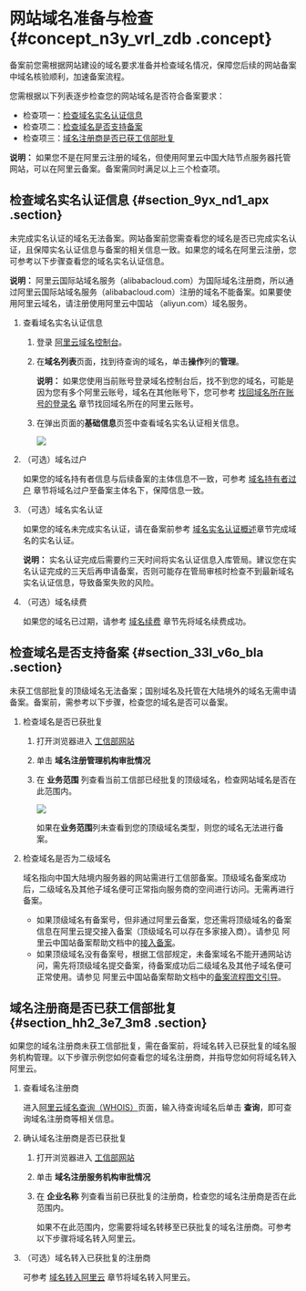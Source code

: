 # 网站域名准备与检查 {#concept_n3y_vrl_zdb .concept}

备案前您需根据网站建设的域名要求准备并检查域名情况，保障您后续的网站备案中域名核验顺利，加速备案流程。

您需根据以下列表逐步检查您的网站域名是否符合备案要求：

-   检查项一：[检查域名实名认证信息](#section_9yx_nd1_apx)
-   检查项二：[检查域名是否支持备案](#section_33l_v6o_bla)
-   检查项三：[域名注册商是否已获工信部批复](#section_hh2_3e7_3m8)

**说明：** 如果您不是在阿里云注册的域名，但使用阿里云中国大陆节点服务器托管网站，可以在阿里云备案。备案需同时满足以上三个检查项。

## 检查域名实名认证信息 {#section_9yx_nd1_apx .section}

未完成实名认证的域名无法备案。网站备案前您需查看您的域名是否已完成实名认证，且保障实名认证信息与备案的相关信息一致。如果您的域名在阿里云注册，您可参考以下步骤查看您的域名实名认证信息。

**说明：** 阿里云国际站域名服务（alibabacloud.com）为国际域名注册商，所以通过阿里云国际站域名服务（alibabacloud.com）注册的域名不能备案。如果要使用阿里云域名，请注册使用阿里云中国站 （aliyun.com）域名服务。

1.  查看域名实名认证信息

    1.  登录 [阿里云域名控制台](https://netcn.console.aliyun.com/core/domain/list)。
    2.  在**域名列表**页面，找到待查询的域名，单击**操作**列的**管理**。

        **说明：** 如果您使用当前账号登录域名控制台后，找不到您的域名，可能是因为您有多个阿里云账号，域名在其他账号下，您可参考 [找回域名所在账号的登录名](https://help.aliyun.com/knowledge_detail/51187.html) 章节找回域名所在的阿里云账号。

    3.  在弹出页面的**基础信息**页签中查看域名实名认证相关信息。

        ![](http://static-aliyun-doc.oss-cn-hangzhou.aliyuncs.com/assets/img/14214/156084991246182_zh-CN.png)

2.  （可选）域名过户

    如果您的域名持有者信息与后续备案的主体信息不一致，可参考 [域名持有者过户](../../../../../intl.zh-CN/域名管理/域名持有者过户.md#) 章节将域名过户至备案主体名下，保障信息一致。

3.  （可选）域名实名认证

    如果您的域名未完成实名认证，请在备案前参考 [域名实名认证概述](https://help.aliyun.com/knowledge_detail/35881.html)章节完成域名的实名认证。

    **说明：** 实名认证完成后需要约三天时间将实名认证信息入库管局。建议您在实名认证完成的三天后再申请备案，否则可能存在管局审核时检查不到最新域名实名认证信息，导致备案失败的风险。

4.  （可选）域名续费

    如果您的域名已过期，请参考 [域名续费](../../../../../intl.zh-CN/域名管理/域名续费/域名续费.md#) 章节先将域名续费成功。


## 检查域名是否支持备案 {#section_33l_v6o_bla .section}

未获工信部批复的顶级域名无法备案；国别域名及托管在大陆境外的域名无需申请备案。备案前，需参考以下步骤，检查您的域名是否可以备案。

1.  检查域名是否已获批复
    1.  打开浏览器进入 [工信部网站](http://域名.信息)
    2.  单击 **域名注册管理机构审批情况**
    3.  在 **业务范围** 列查看当前工信部已经批复的顶级域名，检查网站域名是否在此范围内。

        ![](http://static-aliyun-doc.oss-cn-hangzhou.aliyuncs.com/assets/img/14214/156084991346186_zh-CN.png)

        如果在**业务范围**列未查看到您的顶级域名类型，则您的域名无法进行备案。

2.  检查域名是否为二级域名

    域名指向中国大陆境内服务器的网站需进行工信部备案。顶级域名备案成功后，二级域名及其他子域名便可正常指向服务商的空间进行访问。无需再进行备案。

    -   如果顶级域名有备案号，但非通过阿里云备案，您还需将顶级域名的备案信息在阿里云提交接入备案（顶级域名可以存在多家接入商）。请参见 阿里云中国站备案帮助文档中的[接入备案](https://help.aliyun.com/knowledge_detail/36924.html)。
    -   如果顶级域名没有备案号，根据工信部规定，未备案域名不能开通网站访问，需先将顶级域名提交备案，待备案成功后二级域名及其他子域名便可正常使用。请参见 阿里云中国站备案帮助文档中的[备案流程图文引导](https://help.aliyun.com/knowledge_detail/36922.html)。

## 域名注册商是否已获工信部批复 {#section_hh2_3e7_3m8 .section}

如果您的域名注册商未获工信部批复，需在备案前，将域名转入已获批复的域名服务机构管理。以下步骤示例您如何查看您的域名注册商，并指导您如何将域名转入阿里云。

1.  查看域名注册商

    进入[阿里云域名查询（WHOIS）](https://whois.aliyun.com/)页面，输入待查询域名后单击 **查询**，即可查询域名注册商等相关信息。

2.  确认域名注册商是否已获批复

    1.  打开浏览器进入 [工信部网站](http://域名.信息)
    2.  单击 **域名注册服务机构审批情况**
    3.  在 **企业名称** 列查看当前已获批复的注册商，检查您的域名注册商是否在此范围内。

        如果不在此范围内，您需要将域名转移至已获批复的域名注册商。可参考以下步骤将域名转入阿里云。

3.  （可选）域名转入已获批复的注册商

    可参考 [域名转入阿里云](../../../../../intl.zh-CN/域名转移/域名转入阿里云.md#) 章节将域名转入阿里云。


